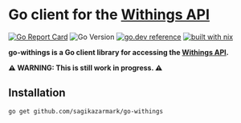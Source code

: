 # Go client for the [Withings API](https://developer.withings.com/)

[![Go Report Card](https://goreportcard.com/badge/github.com/sagikazarmark/go-withings?style=flat-square)](https://goreportcard.com/report/github.com/sagikazarmark/go-withings)
![Go Version](https://img.shields.io/badge/go%20version-%3E=1.16-61CFDD.svg?style=flat-square)
[![go.dev reference](https://img.shields.io/badge/go.dev-reference-007d9c?logo=go&logoColor=white&style=flat-square)](https://pkg.go.dev/mod/github.com/sagikazarmark/go-withings)
[![built with nix](https://img.shields.io/badge/builtwith-nix-7d81f7?style=flat-square)](https://builtwithnix.org)

**go-withings is a Go client library for accessing the [Withings API](https://developer.withings.com/).**

**⚠️ WARNING: This is still work in progress. ⚠️**


## Installation

```shell
go get github.com/sagikazarmark/go-withings
```
